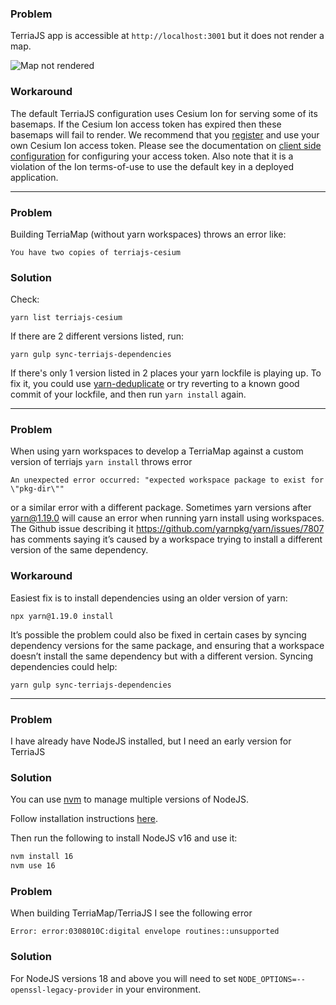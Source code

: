 ### Problem

TerriaJS app is accessible at `http://localhost:3001` but it does not render a map.

![Map not rendered](./img/no-map.png)

### Workaround

The default TerriaJS configuration uses Cesium Ion for serving some of its basemaps. If the Cesium Ion access token has expired then these basemaps will fail to render. We recommend that you [register](https://cesium.com/ion/signup/) and use your own Cesium Ion access token. Please see the documentation on [client side configuration](../customizing/client-side-config.md#parameters) for configuring your access token. Also note that it is a violation of the Ion terms-of-use to use the default key in a deployed application.

---

### Problem

Building TerriaMap (without yarn workspaces) throws an error like:

```
You have two copies of terriajs-cesium
```

### Solution

Check:

```
yarn list terriajs-cesium
```

If there are 2 different versions listed, run:

```
yarn gulp sync-terriajs-dependencies
```

If there's only 1 version listed in 2 places your yarn lockfile is playing up. To fix it, you could use [yarn-deduplicate](https://www.npmjs.com/package/yarn-deduplicate) or try reverting to a known good commit of your lockfile, and then run `yarn install` again.

---

### Problem

When using yarn workspaces to develop a TerriaMap against a custom version of terriajs `yarn install` throws error

```
An unexpected error occurred: "expected workspace package to exist for \"pkg-dir\""
```

or a similar error with a different package.
Sometimes yarn versions after yarn@1.19.0 will cause an error when running yarn install using workspaces. The Github issue describing it https://github.com/yarnpkg/yarn/issues/7807 has comments saying it’s caused by a workspace trying to install a different version of the same dependency.

### Workaround

Easiest fix is to install dependencies using an older version of yarn:

```
npx yarn@1.19.0 install
```

It’s possible the problem could also be fixed in certain cases by syncing dependency versions for the same package, and ensuring that a workspace doesn’t install the same dependency but with a different version. Syncing dependencies could help:

```
yarn gulp sync-terriajs-dependencies
```

---

### Problem

I have already have NodeJS installed, but I need an early version for TerriaJS

### Solution

You can use [nvm](https://github.com/nvm-sh/nvm#installing-and-updating) to manage multiple versions of NodeJS.

Follow installation instructions [here](https://github.com/nvm-sh/nvm#installing-and-updating).

Then run the following to install NodeJS v16 and use it:

```bash
nvm install 16
nvm use 16
```

### Problem

When building TerriaMap/TerriaJS I see the following error

```
Error: error:0308010C:digital envelope routines::unsupported
```

### Solution

For NodeJS versions 18 and above you will need to set `NODE_OPTIONS=--openssl-legacy-provider` in your environment.
